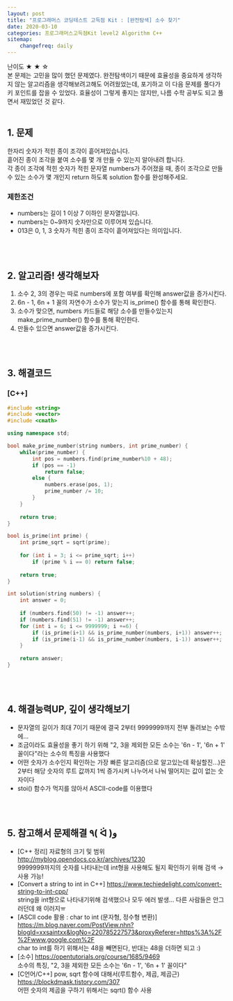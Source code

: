 ```yaml
---
layout: post
title: "프로그래머스 코딩테스트 고득점 Kit : [완전탐색] 소수 찾기"
date: 2020-03-10
categories: 프로그래머스고득점Kit level2 Algorithm C++
sitemap:
    changefreq: daily
---
```


난이도 ★ ★ ☆  
본 문제는 고민을 많이 했던 문제였다. 완전탐색이기 때문에 효율성을 중요하게 생각하지 않는 알고리즘을 생각해보려고해도 어려웠었는데, 포기하고 이 다음 문제를 풀다가 키 포인트를 잡을 수 있었다. 효율성이 그렇게 좋지는 않지만, 나름 수학 공부도 되고 풀면서 재밌었던 것 같다.  
<br/>

## 1. 문제
한자리 숫자가 적힌 종이 조각이 흩어져있습니다.  
흩어진 종이 조각을 붙여 소수를 몇 개 만들 수 있는지 알아내려 합니다.  
각 종이 조각에 적힌 숫자가 적힌 문자열 numbers가 주어졌을 때, 종이 조각으로 만들 수 있는 소수가 몇 개인지 return 하도록 solution 함수를 완성해주세요.

### 제한조건
- numbers는 길이 1 이상 7 이하인 문자열입니다.
- numbers는 0~9까지 숫자만으로 이루어져 있습니다.
- 013은 0, 1, 3 숫자가 적힌 종이 조각이 흩어져있다는 의미입니다.
<br/>
<br/>

## 2. 알고리즘! 생각해보자
1) 소수 2, 3의 경우는 따로 numbers에 포함 여부를 확인해 answer값을 증가시킨다.  
2) 6n - 1, 6n + 1 꼴의 자연수가 소수가 맞는지 is_prime() 함수를 통해 확인한다.  
3) 소수가 맞으면, numbers 카드들로 해당 소수를 만들수있는지 make_prime_number() 함수를 통해 확인한다.  
4) 만들수 있으면 answer값을 증가시킨다.  
<br/>
<br/>

## 3. 해결코드
### [C++]
```c++
#include <string>
#include <vector>
#include <cmath>

using namespace std;

bool make_prime_number(string numbers, int prime_number) {
    while(prime_number) {
        int pos = numbers.find(prime_number%10 + 48);
        if (pos == -1)
            return false;
        else {
            numbers.erase(pos, 1);
            prime_number /= 10;
        }
    }
    
    return true;
}

bool is_prime(int prime) {
    int prime_sqrt = sqrt(prime);
    
    for (int i = 3; i <= prime_sqrt; i++)
        if (prime % i == 0) return false;
    
    return true;
}

int solution(string numbers) {
    int answer = 0;
    
    if (numbers.find(50) != -1) answer++;
    if (numbers.find(51) != -1) answer++;
    for (int i = 6; i <= 9999999; i +=6) {
        if (is_prime(i+1) && is_prime_number(numbers, i+1)) answer++;
        if (is_prime(i-1) && is_prime_number(numbers, i-1)) answer++;
    }
    
    return answer;
}
```
<br/>
<br/>

## 4. 해결능력UP, 깊이 생각해보기
- 문자열의 길이가 최대 7이기 때문에 결국 2부터 9999999까지 전부 돌려보는 수밖에...
- 조금이라도 효율성을 좋기 하기 위해 "2, 3을 제외한 모든 소수는 '6n - 1', '6n + 1' 꼴이다"라는 소수의 특징을 사용했다
- 어떤 숫자가 소수인지 확인하는 가장 빠른 알고리즘(으로 알고있는데 확실할진...)은 2부터 해당 숫자의 루트 값까지 1씩 증가시켜 나누어서 나눠 떨어지는 값이 없는 숫자이다
- stoi() 함수가 먹지를 않아서 ASCII-code를 이용했다
<br/>
<br/>

## 5. 참고해서 문제해결 ٩( ᐛ )و
- [C++ 정리] 자료형의 크기 및 범위 <http://myblog.opendocs.co.kr/archives/1230>  
9999999까지의 숫자를 나타내는데 int형을 사용해도 될지 확인하기 위해 검색 → 사용 가능!
- [Convert a string to int in C++] <https://www.techiedelight.com/convert-string-to-int-cpp/>  
string을 int형으로 나타내기위해 검색했으나 모두 에러 발생... 다른 사람들은 안그러던데 왜 이러지ㅠ
- [ASCII code 활용 : char to int (문자형, 정수형 변환)] <https://m.blog.naver.com/PostView.nhn?blogId=xxsaintxx&logNo=220785227573&proxyReferer=https%3A%2F%2Fwww.google.com%2F>  
char to int를 하기 위해서는 48을 빼면된다, 반대는 48을 더하면 되고 :)
- [소수] <https://opentutorials.org/course/1685/9469>  
소수의 특징, "2, 3을 제외한 모든 소수는 '6n - 1', '6n + 1' 꼴이다"
- [C언어/C++] pow, sqrt 함수에 대해서(루트함수, 제곱, 제곱근) <https://blockdmask.tistory.com/307>  
어떤 숫자의 제곱을 구하기 위해서는 sqrt() 함수 사용
<br/>
<br/>